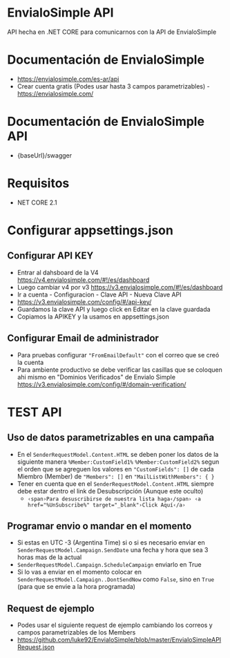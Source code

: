# EnvialoSimple API
API hecha en .NET CORE para comunicarnos con la API de EnvialoSimple

# Documentación de EnvialoSimple
- https://envialosimple.com/es-ar/api
- Crear cuenta gratis (Podes usar hasta 3 campos parametrizables) - https://envialosimple.com/

# Documentación de EnvialoSimple API
- {baseUrl}/swagger

# Requisitos
- NET CORE 2.1

# Configurar appsettings.json

## Configurar API KEY
- Entrar al dahsboard de la V4 https://v4.envialosimple.com/#!/es/dashboard
- Luego cambiar v4 por v3 https://v3.envialosimple.com/#!/es/dashboard
- Ir a cuenta - Configuracion - Clave API - Nueva Clave API
- https://v3.envialosimple.com/config/#/api-key/
- Guardamos la clave API y luego click en Editar en la clave guardada
- Copiamos la APIKEY y la usamos en appsettings.json

## Configurar Email de administrador
- Para pruebas configurar `"FromEmailDefault"` con el correo que se creó la cuenta
- Para ambiente productivo se debe verificar las casillas que se coloquen ahi mismo en "Dominios Verificados" de Envialo Simple https://v3.envialosimple.com/config/#/domain-verification/

# TEST API

## Uso de datos parametrizables en una campaña
- En el `SenderRequestModel.Content.HTML` se deben poner los datos de la siguiente manera `%Member:CustomField1%` `%Member:CustomField2%` segun el orden que se agreguen los valores en `"CustomFields": []` de cada Miembro (Member) de `"Members": []` en `"MailListWithMembers": { }`
- Tener en cuenta que en el `SenderRequestModel.Content.HTML` siempre debe estar dentro el link de Desubscripción (Aunque este oculto)
  - `‹span›Para desuscribirse de nuestra lista haga‹/span› ‹a href="%UnSubscribe%" target="_blank"›Click Aquí‹/a›`

## Programar envio o mandar en el momento
- Si estas en UTC -3 (Argentina Time) si o si es necesario enviar en `SenderRequestModel.Campaign.SendDate` una fecha y hora que sea 3 horas mas de la actual
- `SenderRequestModel.Campaign.ScheduleCampaign` enviarlo en True
- Si lo vas a enviar en el momento colocar en `SenderRequestModel.Campaign..DontSendNow` como `False`, sino en `True` (para que se envie a la hora programada)

## Request de ejemplo
- Podes usar el siguiente request de ejemplo cambiando los correos y campos parametrizables de los Members
- https://github.com/luke92/EnvialoSimple/blob/master/EnvialoSimpleAPIRequest.json
